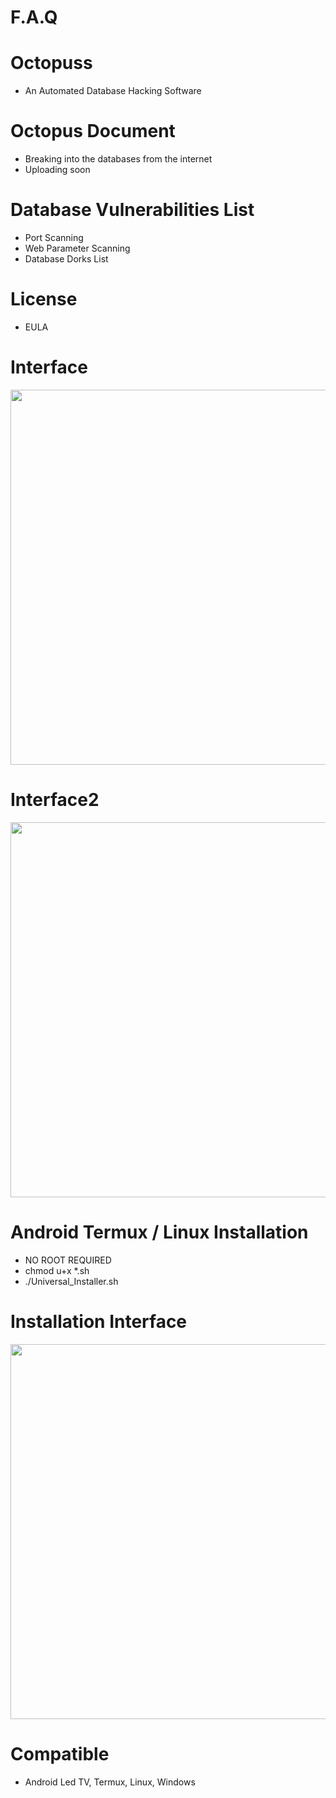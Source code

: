 # F.A.Q

# Octopuss
- An Automated Database Hacking Software

# Octopus Document
- Breaking into the databases from the internet
- Uploading soon

# Database Vulnerabilities List
- Port Scanning
- Web Parameter Scanning
- Database Dorks List

# License
- EULA

# Interface
<div align="center">
    <img src="https://i.ibb.co/47Js3VZ/1.png" width="600px"</img> 
</div>

# Interface2
<div align="center">
    <img src="https://i.ibb.co/Vq3FycT/2.png" width="600px"</img> 
</div>

# Android Termux / Linux Installation
- NO ROOT REQUIRED
- chmod u+x *.sh
- ./Universal_Installer.sh

# Installation Interface
<div align="center">
    <img src="https://i.ibb.co/vZHmbXr/3.png" width="600px"</img> 
</div>


# Compatible
- Android Led TV, Termux, Linux, Windows
